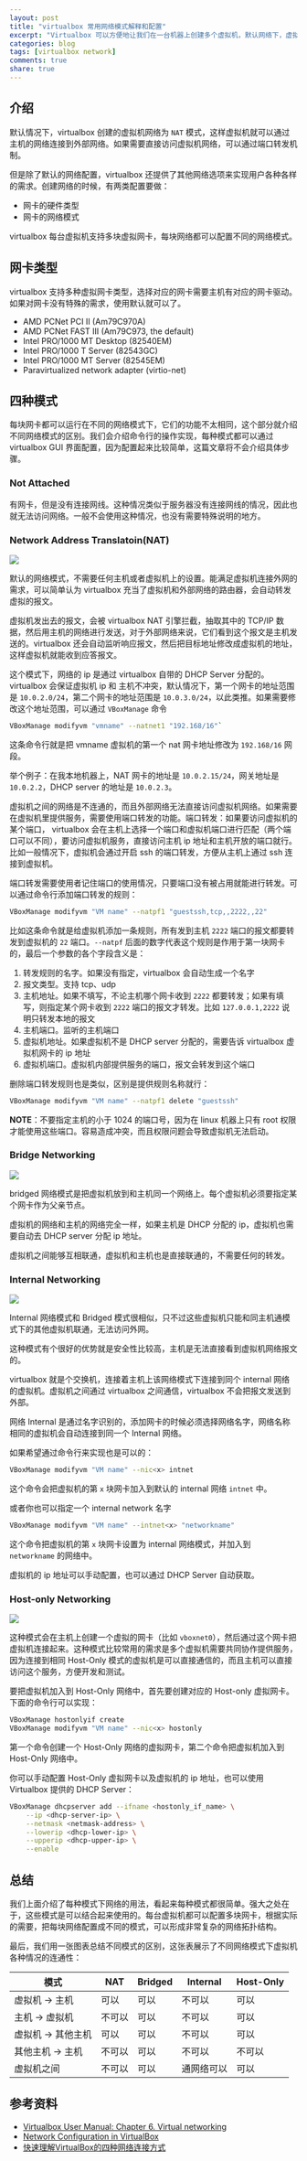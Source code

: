 ```yaml
---
layout: post
title: "virtualbox 常用网络模式解释和配置"
excerpt: "Virtualbox 可以方便地让我们在一台机器上创建多个虚拟机，默认网络下，虚拟机就可以访问外网。如果对网络有特殊的需求，就需要了解各种网络模式的功能和区别。"
categories: blog
tags: [virtualbox network]
comments: true
share: true
---
```


## 介绍

默认情况下，virtualbox 创建的虚拟机网络为 `NAT` 模式，这样虚拟机就可以通过主机的网络连接到外部网络。如果需要直接访问虚拟机网络，可以通过端口转发机制。

但是除了默认的网络配置，virtualbox 还提供了其他网络选项来实现用户各种各样的需求。创建网络的时候，有两类配置要做：

- 网卡的硬件类型
- 网卡的网络模式

virtualbox 每台虚拟机支持多块虚拟网卡，每块网络都可以配置不同的网络模式。

## 网卡类型

virtualbox 支持多种虚拟网卡类型，选择对应的网卡需要主机有对应的网卡驱动。如果对网卡没有特殊的需求，使用默认就可以了。

- AMD PCNet PCI II (Am79C970A)
- AMD PCNet FAST III (Am79C973, the default)
- Intel PRO/1000 MT Desktop (82540EM)
- Intel PRO/1000 T Server (82543GC)
- Intel PRO/1000 MT Server (82545EM)
- Paravirtualized network adapter (virtio-net)

## 四种模式

每块网卡都可以运行在不同的网络模式下，它们的功能不太相同，这个部分就介绍不同网络模式的区别。我们会介绍命令行的操作实现，每种模式都可以通过 virtualbox GUI 界面配置，因为配置起来比较简单，这篇文章将不会介绍具体步骤。

### Not Attached

有网卡，但是没有连接网线。这种情况类似于服务器没有连接网线的情况，因此也就无法访问网络。一般不会使用这种情况，也没有需要特殊说明的地方。

### Network Address Translatoin(NAT)

![](http://78rcxs.com1.z0.glb.clouddn.com/NAT.png)

默认的网络模式，不需要任何主机或者虚拟机上的设置。能满足虚拟机连接外网的需求，可以简单认为 virtualbox 充当了虚拟机和外部网络的路由器，会自动转发虚拟的报文。

虚拟机发出去的报文，会被 virtualbox NAT 引擎拦截，抽取其中的 TCP/IP 数据，然后用主机的网络进行发送，对于外部网络来说，它们看到这个报文是主机发送的。virtualbox 还会自动监听响应报文，然后把目标地址修改成虚拟机的地址，这样虚拟机就能收到应答报文。

这个模式下，网络的 ip 是通过 virtualbox 自带的 DHCP Server 分配的。virtualbox 会保证虚拟机 ip 和 主机不冲突，默认情况下，第一个网卡的地址范围是 `10.0.2.0/24`，第二个网卡的地址范围是 `10.0.3.0/24`，以此类推。如果需要修改这个地址范围，可以通过 `VBoxManage` 命令

```bash
VBoxManage modifyvm "vmname" --natnet1 "192.168/16"`
```

这条命令行就是把 vmname 虚拟机的第一个 nat 网卡地址修改为 `192.168/16` 网段。

举个例子：在我本地机器上，NAT 网卡的地址是 `10.0.2.15/24`，网关地址是 `10.0.2.2`，DHCP server 的地址是 `10.0.2.3`。

虚拟机之间的网络是不连通的，而且外部网络无法直接访问虚拟机网络。如果需要在虚拟机里提供服务，需要使用端口转发的功能。端口转发：如果要访问虚拟机的某个端口， virtualbox 会在主机上选择一个端口和虚拟机端口进行匹配（两个端口可以不同），要访问虚拟机服务，直接访问主机 ip 地址和主机开放的端口就行。比如一般情况下，虚拟机会通过开启 ssh 的端口转发，方便从主机上通过 ssh 连接到虚拟机。

端口转发需要使用者记住端口的使用情况，只要端口没有被占用就能进行转发。可以通过命令行添加端口转发的规则：

```bash
VBoxManage modifyvm "VM name" --natpf1 "guestssh,tcp,,2222,,22"
```

比如这条命令就是给虚拟机添加一条规则，所有发到主机 `2222` 端口的报文都要转发到虚拟机的 `22` 端口。`--natpf` 后面的数字代表这个规则是作用于第一块网卡的，最后一个参数的各个字段含义是：

1. 转发规则的名字。如果没有指定，virtualbox 会自动生成一个名字
2. 报文类型。支持 tcp、udp
3. 主机地址。如果不填写，不论主机哪个网卡收到 `2222` 都要转发；如果有填写，则指定某个网卡收到 `2222` 端口的报文才转发。比如 `127.0.0.1,2222` 说明只转发本地的报文
4. 主机端口。监听的主机端口
5. 虚拟机地址。如果虚拟机不是 DHCP server 分配的，需要告诉 virtualbox 虚拟机网卡的 ip 地址
6. 虚拟机端口。虚拟机内部提供服务的端口，报文会转发到这个端口

删除端口转发规则也是类似，区别是提供规则名称就行：

```bash
VBoxManage modifyvm "VM name" --natpf1 delete "guestssh"
```

**NOTE**：不要指定主机的小于 1024 的端口号，因为在 linux 机器上只有 root 权限才能使用这些端口。容易造成冲突，而且权限问题会导致虚拟机无法启动。

### Bridge Networking

![](http://78rcxs.com1.z0.glb.clouddn.com/Bridged.png)

bridged 网络模式是把虚拟机放到和主机同一个网络上。每个虚拟机必须要指定某个网卡作为父亲节点。

虚拟机的网络和主机的网络完全一样，如果主机是 DHCP 分配的 ip，虚拟机也需要自动去 DHCP server 分配 ip 地址。

虚拟机之间能够互相联通，虚拟机和主机也是直接联通的，不需要任何的转发。

### Internal Networking

![](http://78rcxs.com1.z0.glb.clouddn.com/Internal.png)

Internal 网络模式和 Bridged 模式很相似，只不过这些虚拟机只能和同主机通模式下的其他虚拟机联通，无法访问外网。

这种模式有个很好的优势就是安全性比较高，主机是无法直接看到虚拟机网络报文的。

virtualbox 就是个交换机，连接着主机上该网络模式下连接到同个 internal 网络的虚拟机。虚拟机之间通过 virtualbox 之间通信，virtualbox 不会把报文发送到外部。

网络 Internal 是通过名字识别的，添加网卡的时候必须选择网络名字，网络名称相同的虚拟机会自动连接到同一个 Internal 网络。

如果希望通过命令行来实现也是可以的：

```bash
VBoxManage modifyvm "VM name" --nic<x> intnet
```

这个命令会把虚拟机的第 `x` 块网卡加入到默认的 internal 网络 `intnet` 中。

或者你也可以指定一个 internal network 名字

```bash
VBoxManage modifyvm "VM name" --intnet<x> "networkname"
```

这个命令把虚拟机的第 `x` 块网卡设置为 internal 网络模式，并加入到 `networkname` 的网络中。

虚拟机的 ip 地址可以手动配置，也可以通过 DHCP Server 自动获取。

### Host-only Networking

![](http://78rcxs.com1.z0.glb.clouddn.com/Host-Only.png)

这种模式会在主机上创建一个虚拟的网卡（比如 `vboxnet0`），然后通过这个网卡把虚拟机连接起来。这种模式比较常用的需求是多个虚拟机需要共同协作提供服务，因为连接到相同 Host-Only 模式的虚拟机是可以直接通信的，而且主机可以直接访问这个服务，方便开发和测试。

要把虚拟机加入到 Host-Only 网络中，首先要创建对应的 Host-only 虚拟网卡。下面的命令行可以实现：

```bash
VBoxManage hostonlyif create
VBoxManage modifyvm "VM name" --nic<x> hostonly
```

第一个命令创建一个 Host-Only 网络的虚拟网卡，第二个命令把虚拟机加入到 Host-Only 网络中。

你可以手动配置 Host-Only 虚拟网卡以及虚拟机的 ip 地址，也可以使用 Virtualbox 提供的 DHCP Server：

```bash
VBoxManage dhcpserver add --ifname <hostonly_if_name> \
    --ip <dhcp-server-ip> \
    --netmask <netmask-address> \
    --lowerip <dhcp-lower-ip> \
    --upperip <dhcp-upper-ip> \
    --enable
```

## 总结

我们上面介绍了每种模式下网络的用法，看起来每种模式都很简单。强大之处在于，这些模式是可以结合起来使用的。每台虚拟机都可以配置多块网卡，根据实际的需要，把每块网络配置成不同的模式，可以形成非常复杂的网络拓扑结构。

最后，我们用一张图表总结不同模式的区别，这张表展示了不同网络模式下虚拟机各种情况的连通性：

模式 |   NAT |   Bridged |   Internal    |   Host-Only   
--- |   --- |   --- |   --- |   ---
虚拟机 -> 主机 |   可以 |   可以    |   不可以  |   可以
主机 -> 虚拟机  |   不可以  |   可以    |   不可以  |   可以
虚拟机 -> 其他主机  |   可以    |   可以    |   不可以  |   可以
其他主机 -> 主机    |   不可以  |   可以    |   不可以  |   不可以
虚拟机之间  |   不可以  |   可以    |   通网络可以  |   可以

## 参考资料

- [Virtualbox User Manual: Chapter 6. Virtual networking](https://www.virtualbox.org/manual/ch06.html)
- [Network Configuration in VirtualBox](https://www.thomas-krenn.com/en/wiki/Network_Configuration_in_VirtualBox)
- [快速理解VirtualBox的四种网络连接方式](https://www.cnblogs.com/york-hust/archive/2012/03/29/2422911.html)
